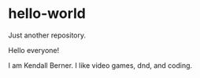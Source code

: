 # hello-world
Just another repository.

Hello everyone!

I am Kendall Berner. I like video games, dnd, and coding.
